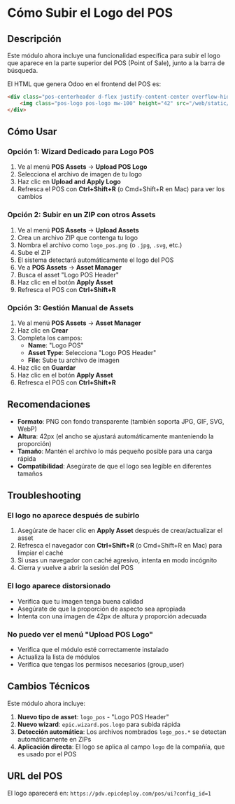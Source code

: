 # Cómo Subir el Logo del POS

## Descripción

Este módulo ahora incluye una funcionalidad específica para subir el logo que aparece en la parte superior del POS (Point of Sale), junto a la barra de búsqueda.

El HTML que genera Odoo en el frontend del POS es:
```html
<div class="pos-centerheader d-flex justify-content-center overflow-hidden">
    <img class="pos-logo pos-logo mw-100" height="42" src="/web/static/img/logo.png" alt="Logo">
</div>
```

## Cómo Usar

### Opción 1: Wizard Dedicado para Logo POS

1. Ve al menú **POS Assets** → **Upload POS Logo**
2. Selecciona el archivo de imagen de tu logo
3. Haz clic en **Upload and Apply Logo**
4. Refresca el POS con **Ctrl+Shift+R** (o Cmd+Shift+R en Mac) para ver los cambios

### Opción 2: Subir en un ZIP con otros Assets

1. Ve al menú **POS Assets** → **Upload Assets**
2. Crea un archivo ZIP que contenga tu logo
3. Nombra el archivo como `logo_pos.png` (o `.jpg`, `.svg`, etc.)
4. Sube el ZIP
5. El sistema detectará automáticamente el logo del POS
6. Ve a **POS Assets** → **Asset Manager**
7. Busca el asset "Logo POS Header"
8. Haz clic en el botón **Apply Asset**
9. Refresca el POS con **Ctrl+Shift+R**

### Opción 3: Gestión Manual de Assets

1. Ve al menú **POS Assets** → **Asset Manager**
2. Haz clic en **Crear**
3. Completa los campos:
   - **Name**: "Logo POS"
   - **Asset Type**: Selecciona "Logo POS Header"
   - **File**: Sube tu archivo de imagen
4. Haz clic en **Guardar**
5. Haz clic en el botón **Apply Asset**
6. Refresca el POS con **Ctrl+Shift+R**

## Recomendaciones

- **Formato**: PNG con fondo transparente (también soporta JPG, GIF, SVG, WebP)
- **Altura**: 42px (el ancho se ajustará automáticamente manteniendo la proporción)
- **Tamaño**: Mantén el archivo lo más pequeño posible para una carga rápida
- **Compatibilidad**: Asegúrate de que el logo sea legible en diferentes tamaños

## Troubleshooting

### El logo no aparece después de subirlo

1. Asegúrate de hacer clic en **Apply Asset** después de crear/actualizar el asset
2. Refresca el navegador con **Ctrl+Shift+R** (o Cmd+Shift+R en Mac) para limpiar el caché
3. Si usas un navegador con caché agresivo, intenta en modo incógnito
4. Cierra y vuelve a abrir la sesión del POS

### El logo aparece distorsionado

- Verifica que tu imagen tenga buena calidad
- Asegúrate de que la proporción de aspecto sea apropiada
- Intenta con una imagen de 42px de altura y proporción adecuada

### No puedo ver el menú "Upload POS Logo"

- Verifica que el módulo esté correctamente instalado
- Actualiza la lista de módulos
- Verifica que tengas los permisos necesarios (group_user)

## Cambios Técnicos

Este módulo ahora incluye:

1. **Nuevo tipo de asset**: `logo_pos` - "Logo POS Header"
2. **Nuevo wizard**: `epic.wizard.pos.logo` para subida rápida
3. **Detección automática**: Los archivos nombrados `logo_pos.*` se detectan automáticamente en ZIPs
4. **Aplicación directa**: El logo se aplica al campo `logo` de la compañía, que es usado por el POS

## URL del POS

El logo aparecerá en: `https://pdv.epicdeploy.com/pos/ui?config_id=1`
